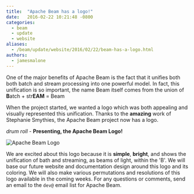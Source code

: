 ```yaml
---
title:  "Apache Beam has a logo!"
date:   2016-02-22 10:21:48 -0800
categories:
  - beam
  - update
  - website
aliases:
  - /beam/update/website/2016/02/22/beam-has-a-logo.html
authors:
  - jamesmalone
---
```

<!--
Licensed under the Apache License, Version 2.0 (the "License");
you may not use this file except in compliance with the License.
You may obtain a copy of the License at

http://www.apache.org/licenses/LICENSE-2.0

Unless required by applicable law or agreed to in writing, software
distributed under the License is distributed on an "AS IS" BASIS,
WITHOUT WARRANTIES OR CONDITIONS OF ANY KIND, either express or implied.
See the License for the specific language governing permissions and
limitations under the License.
-->

One of the major benefits of Apache Beam is the fact that it unifies both
both batch and stream processing into one powerful model. In fact, this unification
is so important, the name Beam itself comes from the union of **B**atch + str**EAM** = Beam

When the project started, we wanted a logo which was both appealing and visually
represented this unification. <!--more--> Thanks to the **amazing** work of Stephanie Smythies, the Apache Beam project
now has a logo.

*drum roll* - **Presenting, the Apache Beam Logo!**

<img src="/images/beam_logo_s.png" alt="Apache Beam Logo">

We are excited about this logo because it is **simple**, **bright**, and shows the
unification of bath and streaming, as beams of light, within the 'B'. We will base
our future website and documentation design around this logo and its coloring. We
will also make various permutations and resolutions of this logo available in the
coming weeks. For any questions or comments, send an email to the `dev@` email list
for Apache Beam.
